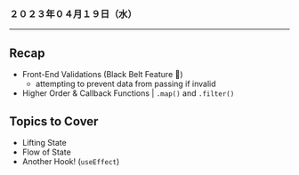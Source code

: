 ### ２０２３年０４月１９日（水）
---
## **Recap**
- Front-End Validations (Black Belt Feature 🥷)
    - attempting to prevent data from passing if invalid
- Higher Order & Callback Functions | `.map()` and `.filter()`

## **Topics to Cover**
- Lifting State
- Flow of State
- Another Hook! (`useEffect`)
